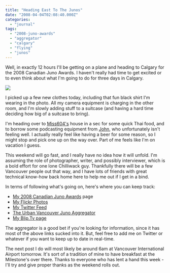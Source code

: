 ```yaml
---
title: "Heading East To The Junos"
date: "2008-04-04T02:08:40.000Z"
categories: 
  - "journal"
tags: 
  - "2008-juno-awards"
  - "aggregator"
  - "calgary"
  - "flying"
  - "junos"
---
```


Well, in exactly 12 hours I'll be getting on a plane and heading to Calgary for the 2008 Canadian Juno Awards. I haven't really had time to get excited or to even think about what I'm going to do for three days in Calgary.

[![](http://farm4.static.flickr.com/3142/2386683312_e5ff6f7ff5.jpg?v=0)](http://flickr.com/photos/duanestorey/2386683312/)

I picked up a few new clothes today, including that fun black shirt I'm wearing in the photo. All my camera equipment is charging in the other room, and I'm slowly adding stuff to a suitcase (and having a hard time deciding how big of a suitcase to bring).

I'm heading over to [Miss604's](http://miss604.com) house in a sec for some quick Thai food, and to borrow some podcasting equipment from [John](http://johnbollwitt.com), who unfortunately isn't feeling well. I actually really feel like having a beer for some reason, so I might stop and pick one up on the way over. Part of me feels like I'm on vacation I guess.

This weekend will go fast, and I really have no idea how it will unfold. I'm assuming the role of photographer, writer, and possibly interviewer, which is a bold effort for one lone Chilliwack guy. Thankfully there will be a few Vancouver people out that way, and I have lots of friends with great technical know-how back home here to help me out if I get in a bind.

In terms of following what's going on, here's where you can keep track:

- [My 2008 Canadian Juno Awards](http://www.migratorynerd.com/2008-juno-awards) page
- [My Flickr Photos](http://flickr.com/photos/duanestorey)
- [My Twitter Feed](http://twitter.com/duanestorey)
- [The Urban Vancouver Juno Aggregator](http://junos.urbanvancouver.com)
- [My Blip.Tv page](http://duanestorey.blip.tv/)

The aggregator is a good bet if you're looking for information, since it has most of the above links sucked into it. But, feel free to add me on Twitter or whatever if you want to keep up to date in real-time.

The next post I do will most likely be around 6am at Vancouver International Airport tomorrow. It's sort of a tradition of mine to have breakfast at the Milestone's over there. Thanks to everyone who has lent a hand this week - I'll try and give proper thanks as the weekend rolls out.

